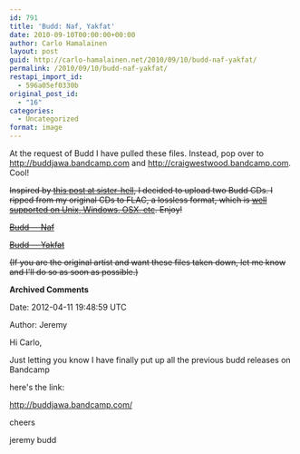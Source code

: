 ```yaml
---
id: 791
title: 'Budd: Naf, Yakfat'
date: 2010-09-10T00:00:00+00:00
author: Carlo Hamalainen
layout: post
guid: http://carlo-hamalainen.net/2010/09/10/budd-naf-yakfat/
permalink: /2010/09/10/budd-naf-yakfat/
restapi_import_id:
  - 596a05ef0330b
original_post_id:
  - "16"
categories:
  - Uncategorized
format: image
---
```

At the request of Budd I have pulled these files. Instead, pop over to <http://buddjawa.bandcamp.com> and <http://craigwestwood.bandcamp.com>. Cool! 

<s>

Inspired by [this post at sister-hell](http://sister-hell.blogspot.com/2008/09/budd-yakfat-1993_11.html), I decided to upload two Budd CDs. I ripped from my original CDs to FLAC, a lossless format, which is [well supported on Unix, Windows, OSX, etc](http://en.wikipedia.org/wiki/Free_Lossless_Audio_Codec#Decoding). Enjoy!

[Budd -- Naf](http://carlo-hamalainen.net/music/Budd/Naf/)

[Budd -- Yakfat](http://carlo-hamalainen.net/music/Budd/Yakfat/)

(If you are the original artist and want these files taken down, let me know and I'll do so as soon as possible.) </s>

**Archived Comments**

Date: 2012-04-11 19:48:59 UTC

Author: Jeremy

Hi Carlo,

Just letting you know I have finally put up all the previous budd releases on Bandcamp

here's the link:

<a href="http://buddjawa.bandcamp.com/" rel="nofollow">http://buddjawa.bandcamp.com/</a>

cheers

jeremy budd
